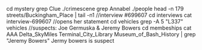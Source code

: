 cd mystery
grep Clue ./crimescene
grep Annabel ./people
head -n 179 streets/Buckingham_Place | tail -n1
    //interview #699607
cd interviews
cat interview-699607
    //opens her statement
cd vehicles
grep -A 5 "L337" vehicles
    //suspects: Joe Germuska & Jeremy Bowers
cd membeships
cat AAA  Delta_SkyMiles Terminal_City_Library Museum_of_Bash_History | grep "Jeremy Bowers"
    Jermy bowers is suspect